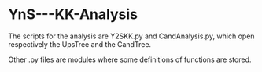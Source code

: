 # YnS---KK-Analysis
The scripts for the analysis are Y2SKK.py and CandAnalysis.py, which open respectively the UpsTree and the CandTree.

Other .py files are modules where some definitions of functions are stored.

